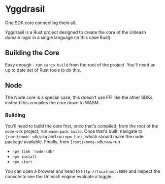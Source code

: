 # Yggdrasil

One SDK core connecting them all.

Yggdrasil is a Rust project designed to create the core of the Unleash domain logic in a single language (in this case Rust).

## Building the Core

Easy enough - run `cargo build` from the root of the project. You'll need an up to date set of Rust tools to do this.

## Node

The Node core is a special case, this doesn't use FFI like the other SDKs, instead this compiles the core down to WASM.

### Building

You'll need to build the core first, once that's compiled, from the root of the `node-sdk` project, run `wasm-pack build`. Once that's built, navigate to `{root}/node-sdk/pkg` and run `npm link`, which should make the node package available. Finally, from `{root}/node-sdk/www` run

- `npm link 'node-sdk'`
- `npm install`
- `npm start`

You can open a browser and head to `http://localhost:8080` and inspect the console to see the Unleash engine evaluate a toggle.
